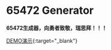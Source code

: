 # 65472 Generator

**65472生成器，向勇者致敬，瑞思拜！！！**

[DEMO演示](https://oceanpresentchao.github.io/65472generator/){:target="_blank"}
